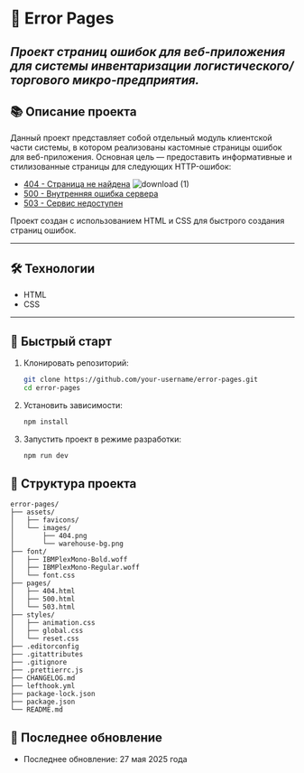 # 🦕 Error Pages

## _Проект страниц ошибок для веб-приложения для системы инвентаризации логистического/торгового микро-предприятия._

## 📚 Описание проекта

Данный проект представляет собой отдельный модуль клиентской части системы, в котором реализованы кастомные страницы ошибок для веб-приложения. Основная цель — предоставить информативные и стилизованные страницы для следующих HTTP-ошибок:

- [404 - Страница не найдена](http://localhost:5500/src/pages/404.html)
  ![download (1)](https://github.com/user-attachments/assets/d26697bc-6076-485d-9747-6f660fbd2267)
- [500 - Внутренняя ошибка сервера](http://localhost:5500/src/pages/500.html)
- [503 - Сервис недоступен](http://localhost:5500/src/pages/503.html)

Проект создан с использованием HTML и CSS для быстрого создания страниц ошибок.

---

## 🛠 Технологии

- HTML
- CSS

---

## 🚀 Быстрый старт

1. Клонировать репозиторий:

   ```bash
   git clone https://github.com/your-username/error-pages.git
   cd error-pages
   ```

2. Установить зависимости:

   ```bash
   npm install

   ```

3. Запустить проект в режиме разработки:

   ```bash
   npm run dev
   ```

## 📂 Структура проекта

```pqsql
error-pages/
├── assets/
│   ├── favicons/
│   └── images/
│       ├── 404.png
│       └── warehouse-bg.png
├── font/
│   ├── IBMPlexMono-Bold.woff
│   ├── IBMPlexMono-Regular.woff
│   └── font.css
├── pages/
│   ├── 404.html
│   ├── 500.html
│   └── 503.html
├── styles/
│   ├── animation.css
│   ├── global.css
│   └── reset.css
├── .editorconfig
├── .gitattributes
├── .gitignore
├── .prettierrc.js
├── CHANGELOG.md
├── lefthook.yml
├── package-lock.json
├── package.json
└── README.md
```

## 📜 Последнее обновление

- Последнее обновление: 27 мая 2025 года
